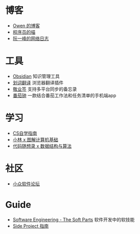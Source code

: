 # 博客
- [Owen 的博客](https://www.owenyoung.com/)
- [程序员的喵](https://catcoding.me/)
- [阮一峰的网络日志](https://www.ruanyifeng.com/blog/)

# 工具
- [Obsidian](https://obsidian.md/) 知识管理工具
- [划词翻译](https://hcfy.app/) 浏览器翻译插件
- [敬业签](https://www.jingyeqian.com/) 支持多平台同步的备忘录
- [番茄钟](https://url.cloud.huawei.com/iSTDS2zoWc) 一款结合番茄工作法和任务清单的手机端app

# 学习
- [CS自学指南](https://csdiy.wiki/CS%E5%AD%A6%E4%B9%A0%E8%A7%84%E5%88%92/)
- [小林 x 图解计算机基础](https://xiaolincoding.com/) 
- [代码随想录 x 数据结构与算法](https://www.programmercarl.com/) 

# 社区
- [小众软件论坛](https://meta.appinn.net/)

# Guide
- [Software Engineering - The Soft Parts](https://addyosmani.com/blog/software-engineering-soft-parts/) 软件开发中的软技能
- [Side Project 指南](https://sideproject.guide/)
